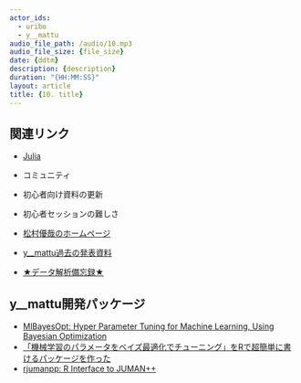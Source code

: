 ```yaml
---
actor_ids:
  - uribo
  - y__mattu
audio_file_path: /audio/10.mp3
audio_file_size: {file_size}
date: {ddtm}
description: {description} 
duration: "{HH:MM:SS}"
layout: article
title: {10. title}
---
```


## 関連リンク

- [Julia]()

- コミュニティ
- 初心者向け資料の更新
- 初心者セッションの難しさ

- [松村優哉のホームページ](https://ymattu.github.io)
- [y__mattu過去の発表資料](https://ymattu.github.io/slides.html)
- [★データ解析備忘録★](http://y-mattu.hatenablog.com)

## y__mattu開発パッケージ

- [MlBayesOpt: Hyper Parameter Tuning for Machine Learning, Using Bayesian Optimization](https://cran.r-project.org/web/packages/MlBayesOpt/index.html)
- [「機械学習のパラメータをベイズ最適化でチューニング」をRで超簡単に書けるパッケージを作った](http://y-mattu.hatenablog.com/entry/2017/10/24/083000)
- [rjumanpp: R Interface to JUMAN++](https://github.com/ymattu/rjumanpp)







